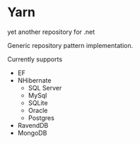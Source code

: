 Yarn
====

yet another repository for .net

Generic repository pattern implementation. 

Currently supports
- EF
- NHibernate
  - SQL Server
  - MySql
  - SQLite
  - Oracle
  - Postgres
- RavendDB
- MongoDB
